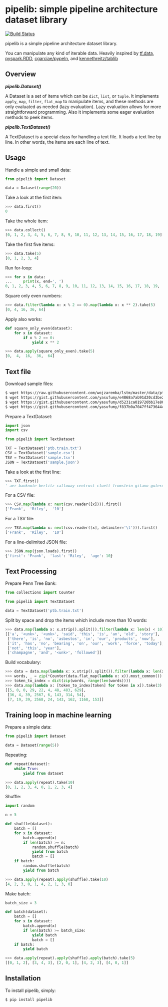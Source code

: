 # pipelib: simple pipeline architecture dataset library
[![Build Status](https://travis-ci.org/yasufumy/pipelib.svg?branch=master)](https://travis-ci.org/yasufumy/pipelib)

pipelib is a simple pipeline architecture dataset library.

You can manipulate any kind of iterable data. Heavily inspired by [tf.data](https://www.tensorflow.org/api_docs/python/tf/data/Dataset), [pyspark.RDD](http://spark.apache.org/docs/2.1.0/api/python/pyspark.html#pyspark.RDD), [cgarciae/pypeln](https://github.com/cgarciae/pypeln), and [kennethreitz/tablib](https://github.com/kennethreitz/tablib)

## Overview

**_pipelib.Dataset()_**

A Dataset is a set of items which can be `dict`, `list`, or `tuple`. It implements `apply`, `map`, `filter`, `flat_map` to manipulate items, and these methods are only evaluated as needed (lazy evaluation). Lazy evaluation allows for more straightforward programming. Also it implements some eager evaluation methods to peek items.

**_pipelib.TextDataset()_**

A TextDataset is a special class for handling a text file. It loads a text line by line. In other words, the items are each line of text.

## Usage

Handle a simple and small data:

```py
from pipelib import Dataset

data = Dataset(range(20))
```

Take a look at the first item:

```py
>>> data.first()
0
```

Take the whole item:

```py
>>> data.collect()
[0, 1, 2, 3, 4, 5, 6, 7, 8, 9, 10, 11, 12, 13, 14, 15, 16, 17, 18, 19]
```

Take the first five items:

```py
>>> data.take(5)
[0, 1, 2, 3, 4]
```

Run for-loop:

```py
>>> for x in data:
...     print(x, end=', ')
0, 1, 2, 3, 4, 5, 6, 7, 8, 9, 10, 11, 12, 13, 14, 15, 16, 17, 18, 19, 
```

Square only even numbers:

```py
>>> data.filter(lambda x: x % 2 == 0).map(lambda x: x ** 2).take(5)
[0, 4, 16, 36, 64]
```

Apply also works:

```py
def square_only_even(dataset):
    for x in dataset:
        if x % 2 == 0:
            yield x ** 2
```

```py
>>> data.apply(square_only_even).take(5)
[0,  4,  16,  36,  64]
```

## Text file

Download sample files:

```bash
$ wget https://raw.githubusercontent.com/wojzaremba/lstm/master/data/ptb.train.txt
$ wget https://gist.githubusercontent.com/yasufumy/e4868a7ab91d20cd3be2e3669b6189cd/raw/553320aeae11221c90a3963c0e0855bceb0184f1/sample.csv
$ wget https://gist.githubusercontent.com/yasufumy/d5231ca019720bb17e80999d5b6e1408/raw/c811aaee38a039ad2ea089814a0b5c63a7abbe12/sample.tsv
$ wget https://gist.githubusercontent.com/yasufumy/f837b0a7047ff4736444c649f85c82dd/raw/2b63139431298ae9cf9fb2363bfe8afc9f4afd04/sample.json
```

Prepare a TextDataset:

```py
import json
import csv

from pipelib import TextDataset

TXT = TextDataset('ptb.train.txt')
CSV = TextDataset('sample.csv')
TSV = TextDataset('sample.tsv')
JSON = TextDataset('sample.json')
```

Take a look at the first line:

```py
>>> TXT.first()
' aer banknote berlitz calloway centrust cluett fromstein gitano guterman hydro-quebec ipo kia memotec mlx nahb punts rake regatta rubens sim snack-food ssangyong swapo wachter '
```

For a CSV file:

```py
>>> CSV.map(lambda x: next(csv.reader([x]))).first()
['Frank',  'Riley',  '10']
```

For a TSV file:

```py
>>> TSV.map(lambda x: next(csv.reader([x], delimiter='\t'))).first()
['Frank',  'Riley',  '10']
```

For a line-delimited JSON file:

```py
>>> JSON.map(json.loads).first()
{'first': 'Frank',  'last': 'Riley',  'age': 10}
```

## Text Processing

Prepare Penn Tree Bank:

```py
from collections import Counter

from pipelib import TextDataset

data = TextDataset('ptb.train.txt')
```

Split by space and drop the items which include more than 10 words:

```py
>>> data.map(lambda x: x.strip().split()).filter(lambda x: len(x) < 10).take(5)
[['a', '<unk>', '<unk>', 'said', 'this', 'is', 'an', 'old', 'story'],
 ['there', 'is', 'no', 'asbestos', 'in', 'our', 'products', 'now'],
 ['it', 'has', 'no', 'bearing', 'on', 'our', 'work', 'force', 'today'],
 ['not', 'this', 'year'],
 ['champagne', 'and', '<unk>', 'followed']]
```

Build vocabulary:

```py
>>> data = data.map(lambda x: x.strip().split()).filter(lambda x: len(x) < 10)
>>> words, _ = zip(*Counter(data.flat_map(lambda x: x)).most_common())
>>> token_to_index = dict(zip(words, range(len(words))))
>>> data.map(lambda x: [token_to_index[token] for token in x]).take(3)
[[5, 0, 0, 29, 22, 4, 48, 483, 629],
 [36, 4, 39, 2567, 6, 143, 314, 54],
 [7, 19, 39, 2568, 24, 143, 162, 1168, 153]]
```

## Training loop in machine learning

Prepare a simple data:

```py
from pipelib import Dataset

data = Dataset(range(5))
```

Repeating:

```py
def repeat(dataset):
    while True:
        yield from dataset
```

```py
>>> data.apply(repeat).take(10)
[0, 1, 2, 3, 4, 0, 1, 2, 3, 4]
```

Shuffle:

```py
import random

n = 5

def shuffle(dataset):
    batch = []
    for x in dataset:
        batch.append(x)
        if len(batch) >= n:
            random.shuffle(batch)
            yield from batch
            batch = []
    if batch:
        random.shuffle(batch)
        yield from batch
```

```py
>>> data.apply(repeat).apply(shuffle).take(10)
[4, 2, 3, 0, 1, 4, 2, 1, 3, 0]
```

Make batch:

```py
batch_size = 3

def batch(dataset):
    batch = []
    for x in dataset:
        batch.append(x)
        if len(batch) >= batch_size:
            yield batch
            batch = []
    if batch:
        yield batch
```

```py
>>> data.apply(repeat).apply(shuffle).apply(batch).take(5)
[[0, 1, 2], [3, 4, 3], [2, 0, 1], [4, 2, 3], [4, 0, 1]]
```

## Installation

To install pipelib, simply:

```bash
$ pip install pipelib
```
